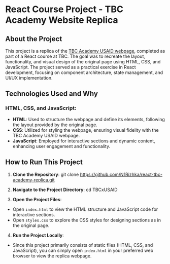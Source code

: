# React Course Project - TBC Academy Website Replica

## About the Project

This project is a replica of the [TBC Academy USAID webpage](https://www.tbcacademy.ge/usaid), completed as part of a React course at TBC. The goal was to recreate the layout, functionality, and visual design of the original page using HTML, CSS, and JavaScript. The project served as a practical exercise in React development, focusing on component architecture, state management, and UI/UX implementation.

## Technologies Used and Why

### HTML, CSS, and JavaScript:
- **HTML**: Used to structure the webpage and define its elements, following the layout provided by the original page.
- **CSS**: Utilized for styling the webpage, ensuring visual fidelity with the TBC Academy USAID webpage.
- **JavaScript**: Employed for interactive sections and dynamic content, enhancing user engagement and functionality.
  
## How to Run This Project

1. **Clone the Repository**:
git clone https://github.com/N1Rizhka/react-tbc-academy-replica.git

2. **Navigate to the Project Directory**:
cd TBCxUSAID

4. **Open the Project Files**:
- Open `index.html` to view the HTML structure and JavaScript code for interactive sections.
- Open `styles.css` to explore the CSS styles for designing sections as in the original page.

4. **Run the Project Locally**:
- Since this project primarily consists of static files (HTML, CSS, and JavaScript), you can simply open `index.html` in your preferred web browser to view the replica webpage.

